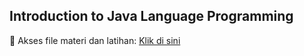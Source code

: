 ## **Introduction to Java Language Programming**

📌 Akses file materi dan latihan: [Klik di sini](https://drive.google.com/drive/folders/18araSM_PqlNN39oydYV8XtTPD3zlkPSJ?usp=sharing)


